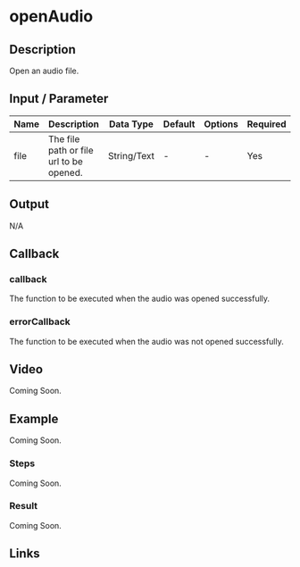 # openAudio

## Description

Open an audio file.

## Input / Parameter

| Name | Description | Data Type | Default | Options | Required |
| ------ | ------ | ------ | ------ | ------ | ------ |
| file | The file path or file url to be opened. | String/Text | - | - | Yes |

## Output

N/A

## Callback

### callback

The function to be executed when the audio was opened successfully.

### errorCallback

The function to be executed when the audio was not opened successfully.

## Video

Coming Soon.

<!-- Format: [![Video]({image-path})]({url-link}) -->

## Example

Coming Soon.

<!-- Share a scenario, like a user requirements. -->

### Steps

Coming Soon.

<!-- Show the steps and share some screenshots.

1. .....

Format: ![]({image-path}) -->

### Result

Coming Soon.

<!-- Explain the output.

Format: ![]({image-path}) -->

## Links
